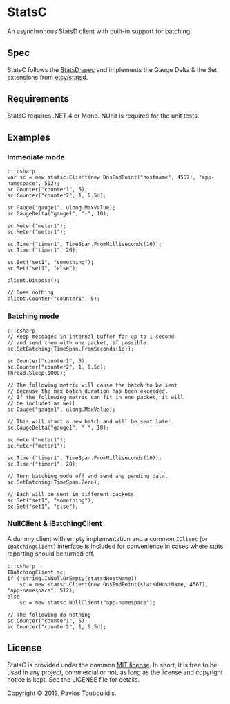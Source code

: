 # StatsC

An asynchronous StatsD client with built-in support for batching.

## Spec
StatsC follows the [StatsD spec](https://github.com/b/statsd_spec) and implements the Gauge Delta & the Set extensions from [etsy/statsd](https://github.com/etsy/statsd/blob/master/docs/metric_types.md).

## Requirements
StatsC requires .NET 4 or Mono.
NUnit is required for the unit tests.

## Examples

### Immediate mode
	:::csharp
	var sc = new statsc.Client(new DnsEndPoint("hostname", 4567), "app-namespace", 512);
	sc.Counter("counter1", 5);
	sc.Counter("counter2", 1, 0.5d);

	sc.Gauge("gauge1", ulong.MaxValue);
	sc.GaugeDelta("gauge1", "-", 10);

	sc.Meter("meter1");
	sc.Meter("meter1");

	sc.Timer("timer1", TimeSpan.FromMilliseconds(10));
	sc.Timer("timer1", 20);

	sc.Set("set1", "something");
	sc.Set("set1", "else");

	client.Dispose();

	// Does nothing
	client.Counter("counter1", 5);

### Batching mode
	:::csharp
	// Keep messages in internal buffer for up to 1 second
	// and send them with one packet, if possible.
	sc.SetBatching(TimeSpan.FromSeconds(1d));

	sc.Counter("counter1", 5);
	sc.Counter("counter2", 1, 0.5d);
	Thread.Sleep(1000);

	// The following metric will cause the batch to be sent
	// because the max batch duration has been exceeded.
	// If the following metric can fit in one packet, it will
	// be included as well.
	sc.Gauge("gauge1", ulong.MaxValue);

	// This will start a new batch and will be sent later.
	sc.GaugeDelta("gauge1", "-", 10);

	sc.Meter("meter1");
	sc.Meter("meter1");

	sc.Timer("timer1", TimeSpan.FromMilliseconds(10));
	sc.Timer("timer1", 20);

	// Turn batching mode off and send any pending data.
	sc.SetBatching(TimeSpan.Zero);

	// Each will be sent in different packets
	sc.Set("set1", "something");
	sc.Set("set1", "else");

### NullClient & IBatchingClient
A dummy client with empty implementation and a common `IClient` (or `IBatchingClient`) interface is included for convenience in cases where stats reporting should be turned off.

	:::csharp
	IBatchingClient sc;
	if (!string.IsNullOrEmpty(statsdHostName))
		sc = new statsc.Client(new DnsEndPoint(statsdHostName, 4567), "app-namespace", 512);
	else
		sc = new statsc.NullClient("app-namespace");

	// The following do nothing
	sc.Counter("counter1", 5);
	sc.Counter("counter2", 1, 0.5d);

## License

StatsC is provided under the common [MIT license](http://opensource.org/licenses/mit-license.php). In short, it is free to be used in any project, commercial or not, as long 
as the license and copyright notice is kept. See the LICENSE file for details.

Copyright © 2013, Pavlos Touboulidis.
